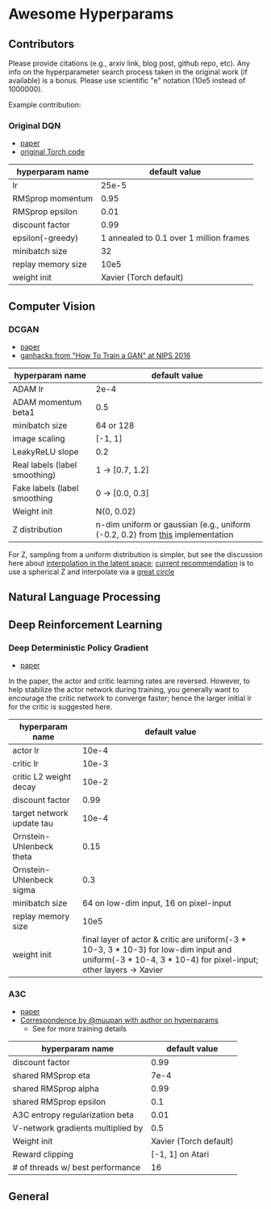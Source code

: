 # Awesome Hyperparams

## Contributors 

Please provide citations (e.g., arxiv link, blog post, github repo, etc). Any info on the hyperparameter search process taken in the original work (if available) is a bonus. Please use scientific "e" notation (10e5 instead of 1000000).

Example contribution: 

### Original DQN

* [paper](https://arxiv.org/pdf/1312.5602.pdf)
* [original Torch code](https://github.com/kuz/DeepMind-Atari-Deep-Q-Learner/blob/master/run_gpu)

| hyperparam name | default value |
| --- | --- |
| lr | 25e-5 |
| RMSprop momentum | 0.95 |
| RMSprop epsilon | 0.01 | 
| discount factor | 0.99 |
| epsilon(-greedy) | 1 annealed to 0.1 over 1 million frames |
| minibatch size | 32 |
| replay memory size | 10e5 |
| weight init | Xavier (Torch default) |

## Computer Vision

### DCGAN

* [paper](https://arxiv.org/abs/1511.06434)
* [ganhacks from "How To Train a GAN" at NIPS 2016](https://github.com/soumith/ganhacks)

| hyperparam name | default value |
| --- | --- |
| ADAM lr | 2e-4 |
| ADAM momentum beta1 | 0.5 |
| minibatch size | 64 or 128 |
| image scaling | [-1, 1] |
| LeakyReLU slope | 0.2 |
| Real labels (label smoothing) | 1 -> [0.7, 1.2] |
| Fake labels (label smoothing | 0 -> [0.0, 0.3] |
| Weight init | N(0, 0.02) |
| Z distribution| n-dim uniform or gaussian (e.g., uniform (-0.2, 0.2) from [this](https://github.com/carpedm20/DCGAN-tensorflow/blob/master/utils.py#L200) implementation |

For Z, sampling from a uniform distribution is simpler, but see the discussion here about [interpolation in the latent space](https://github.com/soumith/dcgan.torch/issues/14); [current recommendation](https://github.com/soumith/ganhacks#3-use-a-spherical-z) is to use a spherical Z and interpolate via a [great circle](https://en.wikipedia.org/wiki/Great_circle)

## Natural Language Processing 

## Deep Reinforcement Learning

### Deep Deterministic Policy Gradient

* [paper](https://arxiv.org/pdf/1509.02971v2.pdf)

In the paper, the actor and critic learning rates are reversed. However, to help stabilize the actor network during training, you generally want to encourage the critic network to converge faster; hence the larger initial lr for the critic is suggested here.

| hyperparam name | default value |
| --- | --- |
| actor lr | 10e-4 |
| critic lr | 10e-3 |
| critic L2 weight decay | 10e-2 |
| discount factor | 0.99 |
| target network update tau | 10e-4 |
| Ornstein-Uhlenbeck theta | 0.15 |
| Ornstein-Uhlenbeck sigma | 0.3 |
| minibatch size | 64 on low-dim input, 16 on pixel-input | 
| replay memory size | 10e5 |
| weight init | final layer of actor & critic are uniform(-3 * 10-3, 3 * 10-3) for low-dim input and uniform(-3 * 10-4, 3 * 10-4) for pixel-input; other layers -> Xavier |

### A3C

* [paper](https://arxiv.org/pdf/1602.01783.pdf)
* [Correspondence by @muupan with author on hyperparams](https://github.com/muupan/async-rl/wiki)
    * See for more training details 
    
| hyperparam name | default value |
| --- | --- |
| discount factor | 0.99 |
| shared RMSprop eta | 7e-4 |
| shared RMSprop alpha | 0.99 |
| shared RMSprop epsilon | 0.1 |
| A3C entropy regularization beta | 0.01 |
| V-network gradients multiplied by | 0.5 |
| Weight init | Xavier (Torch default) |
| Reward clipping | [-1, 1] on Atari |
| # of threads w/ best performance | 16 |

## General


